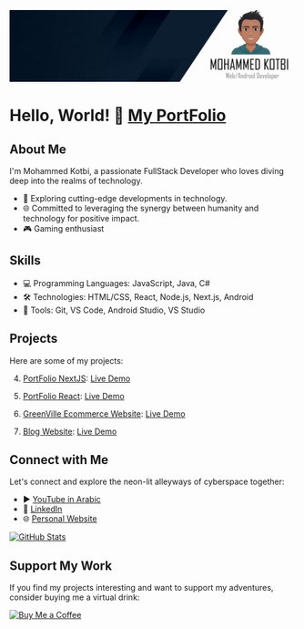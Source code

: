 ![Profile Picture](https://github.com/shadowofleaf96/shadowofleaf96/blob/052f8fb50e2519420e22a7cbad4cd81b8d6e7ed6/Profile-cover.gif)

# Hello, World! 👋 [My PortFolio](https://portfolio-nextjs-dszv.onrender.com/)
  

## About Me

I'm Mohammed Kotbi, a passionate FullStack Developer who loves diving deep into the realms of technology. 

- 💼 Exploring cutting-edge developments in technology.
- 🌐 Committed to leveraging the synergy between humanity and technology for positive impact.
- 🎮 Gaming enthusiast

## Skills

- 💻 Programming Languages: JavaScript, Java, C#
- 🛠️ Technologies: HTML/CSS, React, Node.js, Next.js, Android
- 🔧 Tools: Git, VS Code, Android Studio, VS Studio

## Projects

Here are some of my projects:


4. [PortFolio NextJS](https://github.com/shadowofleaf96/PortFolio-NextJS):
   [Live Demo]([https://port-folio-next-js-gamma.vercel.app/])

3. [PortFolio React](https://github.com/shadowofleaf96/React-Vite-PortFolio):
   [Live Demo](https://new-portfolio-z3hb.onrender.com/)

2. [GreenVille Ecommerce Website](https://github.com/shadowofleaf96/GreenVille-Ecommerce_Final_Project):
   [Live Demo](https://greenville-frontend.onrender.com/)

1. [Blog Website](https://github.com/shadowofleaf96/BlogWebsite):
   [Live Demo](https://blog-website-7mkl.onrender.com)

## Connect with Me

Let's connect and explore the neon-lit alleyways of cyberspace together:

- ▶️ [YouTube in Arabic](https://www.youtube.com/channel/UC9_eEbHsL_1TL1O67Fwe7Yw)
- 💼 [LinkedIn](https://www.linkedin.com/in/mkotbi)
- 🌐 [Personal Website](https://portfolio-nextjs-dszv.onrender.com/)

[![GitHub Stats](https://github-readme-stats.vercel.app/api?username=shadowofleaf96&show_icons=true&hide_border=true&title_color=9932CC&text_color=EE82EE&bg_color=0d1117&show_owner=true)](https://github.com/shadowofleaf96)

## Support My Work

If you find my projects interesting and want to support my adventures, consider buying me a virtual drink:

[![Buy Me a Coffee](https://img.shields.io/badge/Buy%20Me%20a%20Coffee-Donate-orange)](https://paypal.me/shadowofleaf?country.x=MA&locale.x=en_US)
